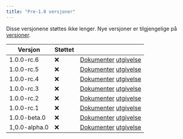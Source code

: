 ```yaml
---
title: "Pre-1.0 versjoner"
---
```


Disse versjonene støttes ikke lenger. Nye versjoner er tilgjengelige på [versjoner](versions.md).

| Versjon       | Støttet |                                                                                                                                                              |
| ------------- | ------- | ------------------------------------------------------------------------------------------------------------------------------------------------------------ |
| 1.0.0-rc.6    | :x:     | [Dokumenter](https://docs.butterfly.linwood.dev/docs/1.0.0-rc.6/intro) [utgivelse](https://github.com/LinwoodDev/Butterfly/releases/tag/v1.0.0-rc.6)       |
| 1.0.0-rc.5    | :x:     | [Dokumenter](https://docs.butterfly.linwood.dev/docs/1.0.0-rc.5/intro) [utgivelse](https://github.com/LinwoodDev/Butterfly/releases/tag/v1.0.0-rc.5)       |
| 1.0.0-rc.4    | :x:     | [Dokumenter](https://docs.butterfly.linwood.dev/docs/1.0.0-rc.4/intro) [utgivelse](https://github.com/LinwoodDev/Butterfly/releases/tag/v1.0.0-rc.4)       |
| 1.0.0-rc.3    | :x:     | [Dokumenter](https://docs.butterfly.linwood.dev/docs/1.0.0-rc.3/intro) [utgivelse](https://github.com/LinwoodDev/Butterfly/releases/tag/v1.0.0-rc.3)       |
| 1.0.0-rc.2    | :x:     | [Dokumenter](https://docs.butterfly.linwood.dev/docs/1.0.0-rc.2/intro) [utgivelse](https://github.com/LinwoodDev/Butterfly/releases/tag/v1.0.0-rc.2)       |
| 1.0.0-rc.1    | :x:     | [Dokumenter](https://docs.butterfly.linwood.dev/docs/1.0.0-rc.1/intro) [utgivelse](https://github.com/LinwoodDev/Butterfly/releases/tag/v1.0.0-rc.1)       |
| 1.0.0-beta.0  | :x:     | [Dokumenter](https://docs.butterfly.linwood.dev/docs/1.0.0-beta.0/intro) [utgivelse](https://github.com/LinwoodDev/Butterfly/releases/tag/v1.0.0-beta.0)   |
| 1,0.0-alpha.0 | :x:     | [Dokumenter](https://docs.butterfly.linwood.dev/docs/1.0.0-alpha.0/intro) [utgivelse](https://github.com/LinwoodDev/Butterfly/releases/tag/v1.0.0-alpha.0) |
